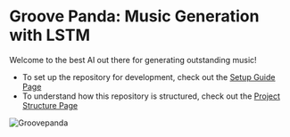 # Groove Panda: Music Generation with LSTM
Welcome to the best AI out there for generating outstanding music!
- To set up the repository for development, check out the [Setup Guide Page](./docs/setup-guide.md)
- To understand how this repository is structured, check out the [Project Structure Page](./docs/project-structure.md)

![Groovepanda](https://github.com/user-attachments/assets/cf619526-e6ba-4bd8-a117-291603c6d00a)
